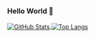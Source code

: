 ### Hello World 👋

<a href="https://github.com/jimu5">
  <img align="center" alt="GitHub Stats" src="https://github-readme-stats.vercel.app/api?username=jimu5&show_icons=true&include_all_commits=true" />
</a>
<a href="https://github.com/jimu5">
  <img align="center" alt="Top Langs" src="https://github-readme-stats.vercel.app/api/top-langs/?username=jimu5&layout=compact" />
</a>
